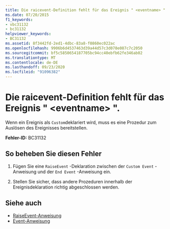 ```yaml
---
title: Die raicevent-Definition fehlt für das Ereignis " <eventname> ".
ms.date: 07/20/2015
f1_keywords:
- vbc31132
- bc31132
helpviewer_keywords:
- BC31132
ms.assetid: 8f3442fd-2ed1-4dbc-83a8-f0860ec022ac
ms.openlocfilehash: 9906b6d4537463d39a44d57c3d078e087c7c2050
ms.sourcegitcommit: bf5c5850654187705bc94cc40ebfb62fe346ab02
ms.translationtype: MT
ms.contentlocale: de-DE
ms.lasthandoff: 09/23/2020
ms.locfileid: "91096382"
---
```

# <a name="raiseevent-definition-missing-for-event-eventname"></a>Die raicevent-Definition fehlt für das Ereignis " \<eventname> ".

Wenn ein Ereignis als `Custom`deklariert wird, muss es eine Prozedur zum Auslösen des Ereignisses bereitstellen.  
  
 **Fehler-ID:** BC31132  
  
## <a name="to-correct-this-error"></a>So beheben Sie diesen Fehler  
  
1. Fügen Sie eine `RaiseEvent` -Deklaration zwischen der `Custom Event` -Anweisung und der `End Event` -Anweisung ein.  
  
2. Stellen Sie sicher, dass andere Prozeduren innerhalb der Ereignisdeklaration richtig abgeschlossen werden.  
  
## <a name="see-also"></a>Siehe auch

- [RaiseEvent-Anweisung](../language-reference/statements/raiseevent-statement.md)
- [Event-Anweisung](../language-reference/statements/event-statement.md)
